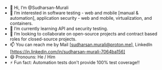 - 👋 Hi, I’m @Sudharsan-Murali
- 👀 I’m interested in software testing - web and mobile [manual & automation], application security - web and mobile, virtualization, and containers.
- 🌱 I’m currently learning API and security testing.
- 💞️ I’m looking to collaborate on open-source projects and contract based roles for closed-source projects.
- 📫 You can reach me by Mail [sudharsan.murali@proton.me], LinkedIn [https://in.linkedin.com/in/sudharsan-murali-7064ba156] 
- 😄 Pronouns: He / Him
- ⚡ Fun fact: Automation tests don't provide 100% test coverage!!

<!---
Sudharsan-Murali/Sudharsan-Murali is a ✨ special ✨ repository because its `README.md` (this file) appears on your GitHub profile.
You can click the Preview link to take a look at your changes.
--->

